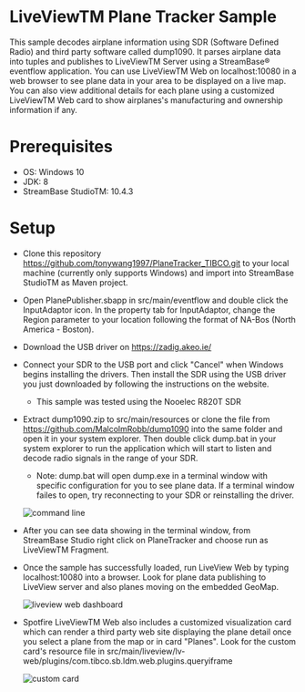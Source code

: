 
# LiveViewTM Plane Tracker Sample

This sample decodes airplane information using SDR (Software Defined Radio) and third party software called dump1090. It parses airplane data into tuples and publishes to LiveViewTM Server using a StreamBase® eventflow application. You can use LiveViewTM Web on localhost:10080 in a web browser to see plane data in your area to be displayed on a live map. You can also view additional details for each plane using a customized LiveViewTM Web card to show airplanes's manufacturing and ownership information if any.

# Prerequisites

* OS: Windows 10
* JDK: 8
* StreamBase StudioTM: 10.4.3

# Setup

* Clone this repository https://github.com/tonywang1997/PlaneTracker_TIBCO.git to your local machine (currently only supports Windows) and import into StreamBase StudioTM as Maven project.

* Open PlanePublisher.sbapp in src/main/eventflow and double click the InputAdaptor icon. In the property tab for InputAdaptor, change the Region parameter to your location following the format of NA-Bos (North America - Boston).

* Download the USB driver on https://zadig.akeo.ie/

* Connect your SDR to the USB port and click "Cancel" when Windows begins installing the drivers. Then install the SDR using the USB driver you just downloaded by following the instructions on the website.
	* This sample was tested using the Nooelec R820T SDR
	
* Extract dump1090.zip to src/main/resources or clone the file from https://github.com/MalcolmRobb/dump1090 into the same folder and open it in your system explorer. Then double click dump.bat in your system explorer to run the application which will start to listen and decode radio signals in the range of your SDR.
	* Note: dump.bat will open dump.exe in a terminal window with specific configuration for you to see plane data. If a terminal window failes to open, try reconnecting to your SDR or reinstalling the driver.
	
	![command line](images/planetracker1.png)
	
* After you can see data showing in the terminal window, from StreamBase Studio right click on PlaneTracker and choose run as LiveViewTM Fragment.
	
* Once the sample has successfully loaded, run LiveView Web by typing localhost:10080 into a browser. Look for plane data publishing to LiveView server and also planes moving on the embedded GeoMap.

	![liveview web dashboard](images/planetracker2.png)

	
* Spotfire LiveViewTM Web also includes a customized visualization card which can render a third party web site displaying the plane detail once you select a plane from the map or in card "Planes". Look for the custom card's resource file in src/main/liveview/lv-web/plugins/com.tibco.sb.ldm.web.plugins.queryiframe
	
	![custom card](images/planetracker3.png)
	  